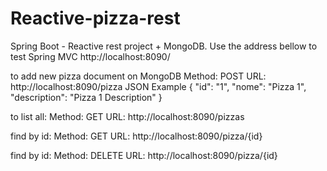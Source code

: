 # Reactive-pizza-rest
Spring Boot - Reactive rest project + MongoDB.
Use the address bellow to test Spring MVC
http://localhost:8090/

to add new pizza document on MongoDB
Method: POST
URL: http://localhost:8090/pizza
JSON Example
{
	"id": "1",
	"nome": "Pizza 1",
	"description": "Pizza 1 Description"
}

to list all:
Method: GET
URL: http://localhost:8090/pizzas

find by id:
Method: GET
URL: http://localhost:8090/pizza/{id}

find by id:
Method: DELETE
URL: http://localhost:8090/pizza/{id}